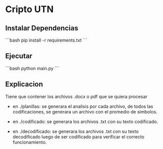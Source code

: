 # Cripto UTN

## Instalar Dependencias

´´´bash
pip install -r requirements.txt
´´´

## Ejecutar

´´´bash
python main.py <directorio>
´´´

## Explicacion

<directorio> Tiene que contener los archivos .docx o pdf que se quiera procesar

- en ./planillas: se generara el analisis por cada archivo, de todos las codificaciones, se generara un archivo con el promedio de simbolos.

- en ./codificado: se generara los archivos .txt con su texto codificado.

- en ./decodificado: se generara los archivos .txt con su texto decodificado luego de ser codificado para verificar el correcto funcionamiento.